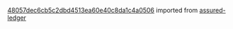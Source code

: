 [48057dec6cb5c2dbd4513ea60e40c8da1c4a0506](https://github.com/insolar/assured-ledger/commit/48057dec6cb5c2dbd4513ea60e40c8da1c4a0506) imported from [assured-ledger](https://github.com/insolar/assured-ledger)
